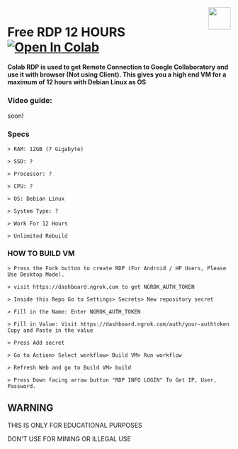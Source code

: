 <img src="https://raw.githubusercontent.com/LyQuid12/Gydeon-VM/dev/Images/Debian%20Logo.png" align="right" height="50" width="50"/>

# Free RDP 12 HOURS [![Open In Colab](https://colab.research.google.com/assets/colab-badge.svg)](https://colab.research.google.com/github/LyQuid12/Gydeon-VM/blob/dev/Colab%20RDP/Gydeon%20VM.ipynb)

**Colab RDP is used to get Remote Connection to Google Collaboratory and use it with browser (Not using Client). This gives you a high end VM for a maximum of 12 hours with Debian Linux as OS**

### Video guide:

soon!

### Specs
```
> RAM: 12GB (7 Gigabyte)

> SSD: ?

> Processor: ?

> CPU: ?

> OS: Debian Linux

> System Type: ?

> Work For 12 Hours

> Unlimited Rebuild
```
### HOW TO BUILD VM
```
> Press the Fork button to create RDP (For Android / HP Users, Please Use Desktop Mode).

> visit https://dashboard.ngrok.com to get NGROK_AUTH_TOKEN

> Inside this Repo Go to Settings> Secrets> New repository secret

> Fill in the Name: Enter NGROK_AUTH_TOKEN

> Fill in Value: Visit https://dashboard.ngrok.com/auth/your-authtoken Copy and Paste in the value

> Press Add secret 

> Go to Action> Select workflow> Build VM> Run workflow

> Refresh Web and go to Build VM> build

> Press Down facing arrow button "RDP INFO LOGIN" To Get IP, User, Password.
```

## WARNING

THIS IS ONLY FOR EDUCATIONAL PURPOSES

DON'T USE FOR MINING OR ILLEGAL USE
